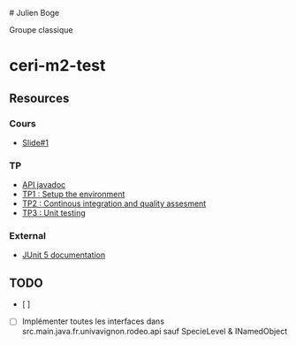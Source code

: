 # Julien Boge

Groupe classique

# ceri-m2-test

## Resources

### Cours

- [Slide#1](https://github.com/Faylixe/ceri-m2-test-2017/blob/master/docs/cours.pdf)

### TP

- [API javadoc](http://faylixe.fr/ceri-m1-test-2017/javadoc)
- [TP1 : Setup the environment](https://github.com/Faylixe/ceri-m2-test-2017/blob/master/docs/tp1.md)
- [TP2 : Continous integration and quality assesment](https://github.com/Faylixe/ceri-m2-test-2017/blob/master/docs/tp2.md)
- [TP3 : Unit testing](https://github.com/Faylixe/ceri-m2-test-2017/blob/master/docs/tp3.md)

### External

- [JUnit 5 documentation](http://junit.org/junit5/docs/current/user-guide)

## TODO

- [ ] 
- [ ] Implémenter toutes les interfaces dans src.main.java.fr.univavignon.rodeo.api sauf SpecieLevel & INamedObject

